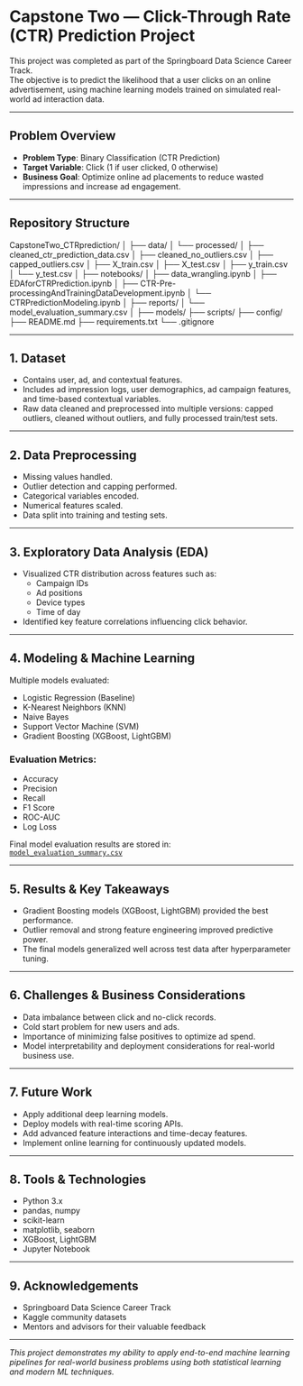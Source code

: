 # Capstone Two — Click-Through Rate (CTR) Prediction Project

This project was completed as part of the Springboard Data Science Career Track.  
The objective is to predict the likelihood that a user clicks on an online advertisement, using machine learning models trained on simulated real-world ad interaction data.

---

##  Problem Overview

- **Problem Type**: Binary Classification (CTR Prediction)
- **Target Variable**: Click (1 if user clicked, 0 otherwise)
- **Business Goal**: Optimize online ad placements to reduce wasted impressions and increase ad engagement.

---

## Repository Structure

CapstoneTwo_CTRprediction/
│
├── data/
│ └── processed/
│ ├── cleaned_ctr_prediction_data.csv
│ ├── cleaned_no_outliers.csv
│ ├── capped_outliers.csv
│ ├── X_train.csv
│ ├── X_test.csv
│ ├── y_train.csv
│ └── y_test.csv
│
├── notebooks/
│ ├── data_wrangling.ipynb
│ ├── EDAforCTRPrediction.ipynb
│ ├── CTR-Pre-processingAndTrainingDataDevelopment.ipynb
│ └── CTRPredictionModeling.ipynb
│
├── reports/
│ └── model_evaluation_summary.csv
│
├── models/
├── scripts/
├── config/
├── README.md
├── requirements.txt
└── .gitignore



---

## 1. Dataset

- Contains user, ad, and contextual features.
- Includes ad impression logs, user demographics, ad campaign features, and time-based contextual variables.
- Raw data cleaned and preprocessed into multiple versions: capped outliers, cleaned without outliers, and fully processed train/test sets.

---

## 2. Data Preprocessing

- Missing values handled.
- Outlier detection and capping performed.
- Categorical variables encoded.
- Numerical features scaled.
- Data split into training and testing sets.

---

## 3. Exploratory Data Analysis (EDA)

- Visualized CTR distribution across features such as:
  - Campaign IDs
  - Ad positions
  - Device types
  - Time of day
- Identified key feature correlations influencing click behavior.

---

## 4. Modeling & Machine Learning

Multiple models evaluated:

- Logistic Regression (Baseline)
- K-Nearest Neighbors (KNN)
- Naive Bayes
- Support Vector Machine (SVM)
- Gradient Boosting (XGBoost, LightGBM)

### Evaluation Metrics:

- Accuracy
- Precision
- Recall
- F1 Score
- ROC-AUC
- Log Loss

Final model evaluation results are stored in:  
[`model_evaluation_summary.csv`](reports/model_evaluation_summary.csv)

---

## 5. Results & Key Takeaways

- Gradient Boosting models (XGBoost, LightGBM) provided the best performance.
- Outlier removal and strong feature engineering improved predictive power.
- The final models generalized well across test data after hyperparameter tuning.

---

## 6. Challenges & Business Considerations

- Data imbalance between click and no-click records.
- Cold start problem for new users and ads.
- Importance of minimizing false positives to optimize ad spend.
- Model interpretability and deployment considerations for real-world business use.

---

## 7. Future Work

- Apply additional deep learning models.
- Deploy models with real-time scoring APIs.
- Add advanced feature interactions and time-decay features.
- Implement online learning for continuously updated models.

---

## 8. Tools & Technologies

- Python 3.x
- pandas, numpy
- scikit-learn
- matplotlib, seaborn
- XGBoost, LightGBM
- Jupyter Notebook

---

## 9. Acknowledgements

- Springboard Data Science Career Track
- Kaggle community datasets
- Mentors and advisors for their valuable feedback

---

*This project demonstrates my ability to apply end-to-end machine learning pipelines for real-world business problems using both statistical learning and modern ML techniques.*

